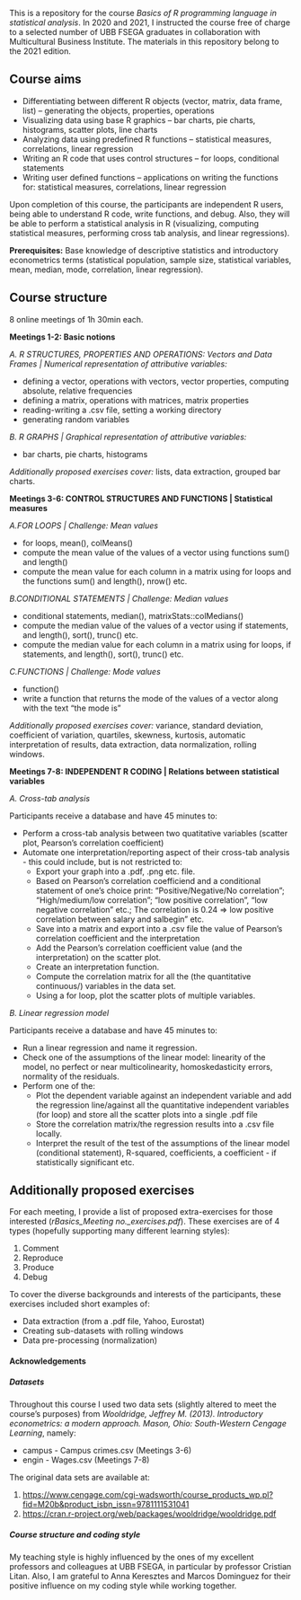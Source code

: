 This is a repository for the course *Basics of R programming language in statistical analysis*. In 2020 and 2021, I instructed the course free of charge to a selected
number of UBB FSEGA graduates in collaboration with Multicultural Business Institute. The materials in this repository belong to the 2021 edition.

## Course aims

- Differentiating between different R objects (vector,
  matrix, data frame, list) – generating the objects, properties,
  operations
- Visualizing data using base R graphics – bar charts, pie charts,
  histograms, scatter plots, line charts
- Analyzing data using predefined R functions – statistical measures,
  correlations, linear regression
- Writing an R code that uses control structures – for loops,
  conditional statements
- Writing user defined functions – applications on writing the functions
  for: statistical measures, correlations, linear regression

Upon completion of this course, the participants are independent R
users, being able to understand R code, write functions, and debug.
Also, they will be able to perform a statistical analysis in R
(visualizing, computing statistical measures, performing cross tab
analysis, and linear regressions).

**Prerequisites:** Base knowledge of descriptive statistics and
introductory econometrics terms (statistical population, sample size,
statistical variables, mean, median, mode, correlation, linear
regression).

## Course structure

8 online meetings of 1h 30min each.

**Meetings 1-2: Basic notions**

*A. R STRUCTURES, PROPERTIES AND OPERATIONS: Vectors and Data Frames \|
Numerical representation of attributive variables:*

- defining a vector, operations with vectors, vector properties,
  computing absolute, relative frequencies
- defining a matrix, operations with matrices, matrix properties
- reading-writing a .csv file, setting a working directory
- generating random variables

*B. R GRAPHS \| Graphical representation of attributive variables:*

- bar charts, pie charts, histograms

*Additionally proposed exercises cover:* lists, data extraction, grouped
bar charts.

**Meetings 3-6: CONTROL STRUCTURES AND FUNCTIONS \| Statistical
measures**

*A.FOR LOOPS \| Challenge: Mean values*

- for loops, mean(), colMeans()
- compute the mean value of the values of a vector using functions sum()
  and length()
- compute the mean value for each column in a matrix using for loops and
  the functions sum() and length(), nrow() etc.

*B.CONDITIONAL STATEMENTS \| Challenge: Median values*

- conditional statements, median(), matrixStats::colMedians()
- compute the median value of the values of a vector using if
  statements, and length(), sort(), trunc() etc.
- compute the median value for each column in a matrix using for loops,
  if statements, and length(), sort(), trunc() etc.

*C.FUNCTIONS \| Challenge: Mode values*

- function()
- write a function that returns the mode of the values of a vector along
  with the text “the mode is”

*Additionally proposed exercises cover:* variance, standard deviation,
coefficient of variation, quartiles, skewness, kurtosis, automatic
interpretation of results, data extraction, data normalization, rolling
windows.

**Meetings 7-8: INDEPENDENT R CODING \| Relations between statistical
variables**

*A. Cross-tab analysis*

Participants receive a database and have 45 minutes to:

- Perform a cross-tab analysis between two quatitative variables
  (scatter plot, Pearson’s correlation coefficient)
- Automate one interpretation/reporting aspect of their cross-tab
  analysis - this could include, but is not restricted to:
  - Export your graph into a .pdf, .png etc. file.
  - Based on Pearson’s correlation coefficiend and a conditional
    statement of one’s choice print: “Positive/Negative/No correlation”;
    “High/medium/low correlation”; “low positive correlation”, “low
    negative correlation” etc.; The correlation is 0.24 =\> low positive
    correlation between salary and salbegin” etc.
  - Save into a matrix and export into a .csv file the value of
    Pearson’s correlation coefficient and the interpretation
  - Add the Pearson’s correlation coefficient value (and the
    interpretation) on the scatter plot.
  - Create an interpretation function.
  - Compute the correlation matrix for all the (the quantitative
    continuous/) variables in the data set.
  - Using a for loop, plot the scatter plots of multiple variables.

*B. Linear regression model*

Participants receive a database and have 45 minutes to:

- Run a linear regression and name it regression.
- Check one of the assumptions of the linear model: linearity of the
  model, no perfect or near multicolinearity, homoskedasticity errors,
  normality of the residuals.
- Perform one of the:
  - Plot the dependent variable against an independent variable and add
    the regression line/against all the quantitative independent
    variables (for loop) and store all the scatter plots into a single
    .pdf file
  - Store the correlation matrix/the regression results into a .csv file
    locally.
  - Interpret the result of the test of the assumptions of the linear
    model (conditional statement), R-squared, coefficients, a
    coefficient - if statistically significant etc.

## Additionally proposed exercises

For each meeting, I provide a list of proposed extra-exercises for those
interested (*rBasics_Meeting no.\_exercises.pdf*). These exercises are
of 4 types (hopefully supporting many different learning styles):

1.  Comment
2.  Reproduce
3.  Produce
4.  Debug

To cover the diverse backgrounds and interests of the participants,
these exercises included short examples of:

- Data extraction (from a .pdf file, Yahoo, Eurostat)
- Creating sub-datasets with rolling windows
- Data pre-processing (normalization)

#### Acknowledgements

##### Datasets

Throughout this course I used two data sets (slightly altered to meet
the course’s purposes) from *Wooldridge, Jeffrey M. (2013). Introductory
econometrics: a modern approach. Mason, Ohio: South-Western Cengage
Learning*, namely:

- campus - Campus crimes.csv (Meetings 3-6)
- engin - Wages.csv (Meetings 7-8)

The original data sets are available at:

1.  <https://www.cengage.com/cgi-wadsworth/course_products_wp.pl?fid=M20b&product_isbn_issn=9781111531041>
2.  <https://cran.r-project.org/web/packages/wooldridge/wooldridge.pdf>

##### Course structure and coding style

My teaching style is highly influenced by the ones of my excellent
professors and colleagues at UBB FSEGA, in particular by professor
Cristian Litan. Also, I am grateful to Anna Keresztes and Marcos
Dominguez for their positive influence on my coding style while working
together.
